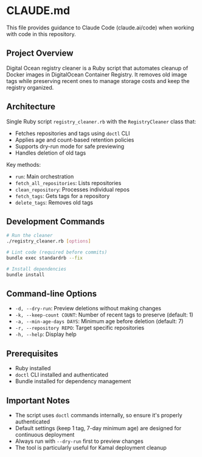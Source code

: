 # CLAUDE.md

This file provides guidance to Claude Code (claude.ai/code) when working with code in this repository.

## Project Overview

Digital Ocean registry cleaner is a Ruby script that automates cleanup of Docker images in DigitalOcean Container Registry. It removes old image tags while preserving recent ones to manage storage costs and keep the registry organized.

## Architecture

Single Ruby script `registry_cleaner.rb` with the `RegistryCleaner` class that:
- Fetches repositories and tags using `doctl` CLI
- Applies age and count-based retention policies
- Supports dry-run mode for safe previewing
- Handles deletion of old tags

Key methods:
- `run`: Main orchestration
- `fetch_all_repositories`: Lists repositories
- `clean_repository`: Processes individual repos
- `fetch_tags`: Gets tags for a repository
- `delete_tags`: Removes old tags

## Development Commands

```bash
# Run the cleaner
./registry_cleaner.rb [options]

# Lint code (required before commits)
bundle exec standardrb --fix

# Install dependencies
bundle install
```

## Command-line Options

- `-d, --dry-run`: Preview deletions without making changes
- `-k, --keep-count COUNT`: Number of recent tags to preserve (default: 1)
- `-a, --min-age-days DAYS`: Minimum age before deletion (default: 7)
- `-r, --repository REPO`: Target specific repositories
- `-h, --help`: Display help

## Prerequisites

- Ruby installed
- `doctl` CLI installed and authenticated
- Bundle installed for dependency management

## Important Notes

- The script uses `doctl` commands internally, so ensure it's properly authenticated
- Default settings (keep 1 tag, 7-day minimum age) are designed for continuous deployment
- Always run with `--dry-run` first to preview changes
- The tool is particularly useful for Kamal deployment cleanup